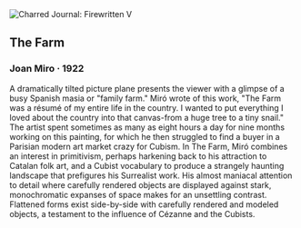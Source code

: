 <div class="artwork-of-the-day">
  <div class="container">
    <div class="img-wrapper">
      <img
        src="https://uploads3.wikiart.org/images/joan-miro/the-farm-1922.jpg!Large.jpg"
        alt="Charred Journal: Firewritten V" />
    </div>
    <div class="artwork-detail">
      <div class="artwork-origin"> 
        <h2 class="artwork-name">The Farm</h2>
        <h3 class="artist">
          Joan Miro
                    ·  1922
        </h3>
      </div>
      <p class="description">
        <span class="artwork-description-text ng-binding" ng-bind-html="viewModel.ArtworkOfTheDay.Description | unsafe">A dramatically tilted picture plane presents the viewer with a glimpse of a busy Spanish masia or "family farm." Miró wrote of this work, "The Farm was a résumé of my entire life in the country. I wanted to put everything I loved about the country into that canvas-from a huge tree to a tiny snail." The artist spent sometimes as many as eight hours a day for nine months working on this painting, for which he then struggled to find a buyer in a Parisian modern art market crazy for Cubism. In The Farm, Miró combines an interest in primitivism, perhaps harkening back to his attraction to Catalan folk art, and a Cubist vocabulary to produce a strangely haunting landscape that prefigures his Surrealist work. His almost maniacal attention to detail where carefully rendered objects are displayed against stark, monochromatic expanses of space makes for an unsettling contrast. Flattened forms exist side-by-side with carefully rendered and modeled objects, a testament to the influence of Cézanne and the Cubists.</span>
                        <div class="text-shadow-container" ng-show="showShadow" style=""></div>
      </p>
    </div>
  </div>

</div>
